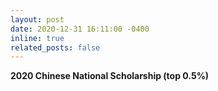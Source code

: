 ```yaml
---
layout: post
date: 2020-12-31 16:11:00 -0400
inline: true
related_posts: false
---
```


<b>2020 Chinese National Scholarship (top 0.5%)</b>
